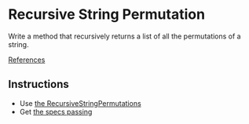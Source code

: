 # Recursive String Permutation
Write a method that recursively returns a list of 
all the permutations of a string.

[References](https://www.interviewcake.com/question/ruby/recursive-string-permutations)

## Instructions
* Use [the RecursiveStringPermutations](./lib/string/recursive_string_permutation.rb)
* Get [the specs passing](./spec/palindrome_permutation_spec.rb)
    
